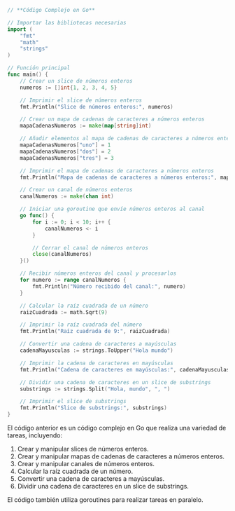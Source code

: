 ```go
// **Código Complejo en Go**

// Importar las bibliotecas necesarias
import (
	"fmt"
	"math"
	"strings"
)

// Función principal
func main() {
	// Crear un slice de números enteros
	numeros := []int{1, 2, 3, 4, 5}

	// Imprimir el slice de números enteros
	fmt.Println("Slice de números enteros:", numeros)

	// Crear un mapa de cadenas de caracteres a números enteros
	mapaCadenasNumeros := make(map[string]int)

	// Añadir elementos al mapa de cadenas de caracteres a números enteros
	mapaCadenasNumeros["uno"] = 1
	mapaCadenasNumeros["dos"] = 2
	mapaCadenasNumeros["tres"] = 3

	// Imprimir el mapa de cadenas de caracteres a números enteros
	fmt.Println("Mapa de cadenas de caracteres a números enteros:", mapaCadenasNumeros)

	// Crear un canal de números enteros
	canalNumeros := make(chan int)

	// Iniciar una goroutine que envíe números enteros al canal
	go func() {
		for i := 0; i < 10; i++ {
			canalNumeros <- i
		}

		// Cerrar el canal de números enteros
		close(canalNumeros)
	}()

	// Recibir números enteros del canal y procesarlos
	for numero := range canalNumeros {
		fmt.Println("Número recibido del canal:", numero)
	}

	// Calcular la raíz cuadrada de un número
	raizCuadrada := math.Sqrt(9)

	// Imprimir la raíz cuadrada del número
	fmt.Println("Raíz cuadrada de 9:", raizCuadrada)

	// Convertir una cadena de caracteres a mayúsculas
	cadenaMayusculas := strings.ToUpper("Hola mundo")

	// Imprimir la cadena de caracteres en mayúsculas
	fmt.Println("Cadena de caracteres en mayúsculas:", cadenaMayusculas)

	// Dividir una cadena de caracteres en un slice de substrings
	substrings := strings.Split("Hola, mundo", ", ")

	// Imprimir el slice de substrings
	fmt.Println("Slice de substrings:", substrings)
}
```

El código anterior es un código complejo en Go que realiza una variedad de tareas, incluyendo:

1. Crear y manipular slices de números enteros.
2. Crear y manipular mapas de cadenas de caracteres a números enteros.
3. Crear y manipular canales de números enteros.
4. Calcular la raíz cuadrada de un número.
5. Convertir una cadena de caracteres a mayúsculas.
6. Dividir una cadena de caracteres en un slice de substrings.

El código también utiliza goroutines para realizar tareas en paralelo.